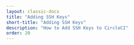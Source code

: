 ```yaml
---
layout: classic-docs
title: "Adding SSH Keys"
short-title: "Adding SSH Keys"
description: "How to Add SSH Keys to CircleCI"
order: 20
---
```

